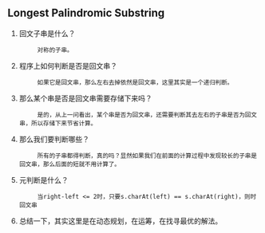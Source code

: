 ## Longest Palindromic Substring

1. 回文子串是什么？

            对称的子串。
2. 程序上如何判断是否是回文串？

            如果它是回文串，那么左右去掉依然是回文串，这里其实是一个递归判断。
3. 那么某个串是否是回文串需要存储下来吗？

            是的，从上一问看出，某个串是否为回文串，还需要判断其去左右的子串是否为回文串，所以存储下来节省计算。
4. 那么我们要判断哪些？

            所有的子串都得判断，真的吗？显然如果我们在前面的计算过程中发现较长的子串是回文串，那么后面的短就不用计算了。
5. 元判断是什么？

            当right-left <= 2时，只要s.charAt(left) == s.charAt(right)，则时回文串
6. 总结一下，其实这里是在动态规划，在运筹，在找寻最优的解法。


